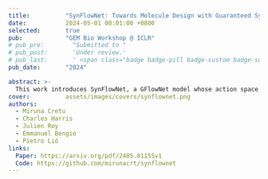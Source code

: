 ```yaml
---
title:          "SynFlowNet: Towards Molecule Design with Guaranteed Synthesis Pathways"
date:           2024-05-01 00:01:00 +0800
selected:       true
pub:            "GEM Bio Workshop @ ICLR"
# pub_pre:        "Submitted to "
# pub_post:       'Under review.'
# pub_last:       ' <span class="badge badge-pill badge-custom badge-success">Spotlight</span>'
pub_date:       "2024"

abstract: >-
  This work introduces SynFlowNet, a GFlowNet model whose action space uses chemically validated reactions and reactants to sequentially build new molecules. We evaluate our approach using synthetic accessibility scores and an independent retrosynthesis tool. SynFlowNet consistently samples synthetically feasible molecules, while still being able to find diverse and high-utility candidates.
cover:          assets/images/covers/synflownet.png
authors:
  - Miruna Cretu
  - Charles Harris
  - Julien Roy
  - Emmanuel Bengio
  - Pietro Liò
links:
  Paper: https://arxiv.org/pdf/2405.01155v1
  Code: https://github.com/mirunacrt/synflownet
---
```

